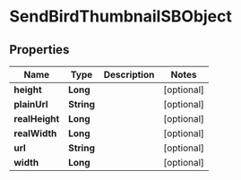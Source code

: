 

# SendBirdThumbnailSBObject


## Properties

| Name | Type | Description | Notes |
|------------ | ------------- | ------------- | -------------|
|**height** | **Long** |  |  [optional] |
|**plainUrl** | **String** |  |  [optional] |
|**realHeight** | **Long** |  |  [optional] |
|**realWidth** | **Long** |  |  [optional] |
|**url** | **String** |  |  [optional] |
|**width** | **Long** |  |  [optional] |



